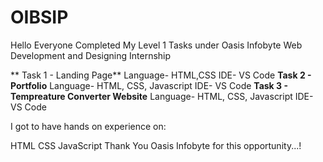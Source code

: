 # OIBSIP
Hello Everyone Completed My Level 1 Tasks under Oasis Infobyte Web Development and Designing Internship

** Task 1 - Landing Page** Language- HTML,CSS IDE- VS Code
**Task 2 - Portfolio** Language- HTML, CSS, Javascript IDE- VS Code
**Task 3 - Tempreature Converter Website** Language- HTML, CSS, Javascript IDE- VS Code

I got to have hands on experience on:

HTML
CSS
JavaScript
Thank You Oasis Infobyte for this opportunity...!
